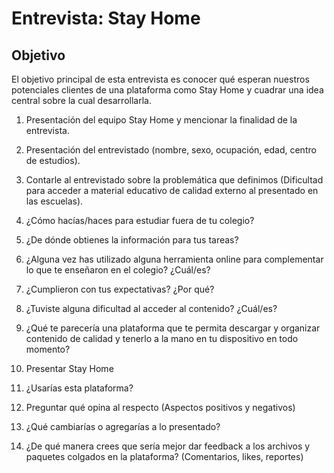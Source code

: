 # Entrevista: Stay Home

## Objetivo

El objetivo principal de esta entrevista es conocer qué esperan nuestros potenciales clientes de una plataforma como Stay Home y cuadrar una idea central sobre la cual desarrollarla.

1. Presentación del equipo Stay Home y mencionar la finalidad de la entrevista.

2. Presentación del entrevistado (nombre, sexo, ocupación, edad, centro de estudios).

3. Contarle al entrevistado sobre la problemática que definimos (Dificultad para acceder a material educativo de calidad externo al presentado en las escuelas).

4. ¿Cómo hacías/haces para estudiar fuera de tu colegio?

5. ¿De dónde obtienes la información para tus tareas?

6. ¿Alguna vez has utilizado alguna herramienta online para complementar lo que te enseñaron en el colegio? ¿Cuál/es?

7. ¿Cumplieron con tus expectativas? ¿Por qué?

8. ¿Tuviste alguna dificultad al acceder al contenido? ¿Cuál/es?

9. ¿Qué te parecería una plataforma que te permita descargar y organizar contenido de calidad y tenerlo a la mano en tu dispositivo en todo momento?

10. Presentar Stay Home 

11. ¿Usarías esta plataforma?

12. Preguntar qué opina al respecto (Aspectos positivos y negativos)

13. ¿Qué cambiarías o agregarías a lo presentado?

14. ¿De qué manera crees que sería mejor dar feedback a los archivos y paquetes colgados en la plataforma? (Comentarios, likes, reportes)

